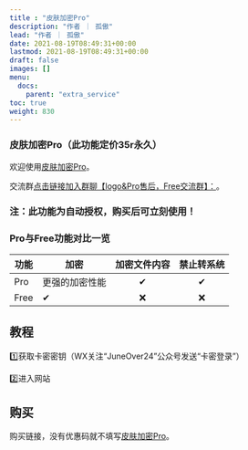 ```yaml
---
title : "皮肤加密Pro"
description: "作者 ｜ 孤傲"
lead: "作者 ｜ 孤傲"
date: 2021-08-19T08:49:31+00:00
lastmod: 2021-08-19T08:49:31+00:00
draft: false 
images: []
menu:
  docs:
    parent: "extra_service"
toc: true
weight: 830
---
```


### 皮肤加密Pro（此功能定价35r永久）

欢迎使用[皮肤加密Pro](https://skin.gushao.club/docs/extra_service/SkinEncryptPro/)。

交流群[点击链接加入群聊【logo&Pro售后，Free交流群】：](https://qm.qq.com/q/BrPUdXGm6Q)。

### 注：此功能为自动授权，购买后可立刻使用！

### Pro与Free功能对比一览
| 功能 |     加密    |加密文件内容| 禁止转系统 |
| --- | -------------  |:--:|:--:| 
| Pro |   更强的加密性能 | ✔ | ✔ |
| Free |   ✔ | ❌ | ❌ |

## 教程

1️⃣获取卡密密钥（WX关注“JuneOver24”公众号发送“卡密登录”）

2️⃣进入网站

## 购买

购买链接，没有优惠码就不填写[皮肤加密Pro](https://shop.gushao.club/buy/22)。

